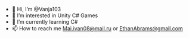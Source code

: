 - 👋 Hi, I’m @Vanja103
- 👀 I’m interested in Unity C# Games
- 🌱 I’m currently learning C#
- 📫 How to reach me Mai.ivan08@mail.ru or EthanAbrams@gmail.com

<!---
Vanja103/Vanja103 is a ✨ special ✨ repository because its `README.md` (this file) appears on your GitHub profile.
You can click the Preview link to take a look at your changes.
--->
